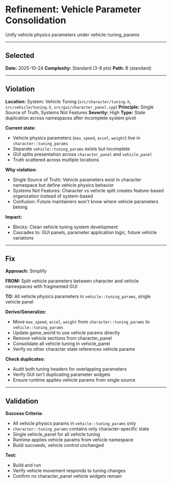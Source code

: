 # Refinement: Vehicle Parameter Consolidation

Unify vehicle physics parameters under vehicle::tuning_params

---

<!-- BEGIN: SELECT/SELECTED -->
## Selected

**Date:** 2025-10-24
**Complexity:** Standard (3-8 pts)
**Path:** B (standard)
<!-- END: SELECT/SELECTED -->

---

<!-- BEGIN: SELECT/VIOLATION -->
## Violation

**Location:** System: Vehicle Tuning (`src/character/tuning.h`, `src/vehicle/tuning.h`, `src/gui/character_panel.cpp`)
**Principle:** Single Source of Truth, Systems Not Features
**Severity:** High
**Type:** State duplication across namespaces after incomplete system pivot

**Current state:**
- Vehicle physics parameters (`max_speed`, `accel`, `weight`) live in `character::tuning_params`
- Separate `vehicle::tuning_params` exists but incomplete
- GUI splits presentation across `character_panel` and `vehicle_panel`
- Truth scattered across multiple locations

**Why violation:**
- Single Source of Truth: Vehicle parameters exist in character namespace but define vehicle physics behavior
- Systems Not Features: Character vs vehicle split creates feature-based organization instead of system-based
- Confusion: Future maintainers won't know where vehicle parameters belong

**Impact:**
- Blocks: Clean vehicle tuning system development
- Cascades to: GUI panels, parameter application logic, future vehicle variations
<!-- END: SELECT/VIOLATION -->

---

<!-- BEGIN: SELECT/FIX -->
## Fix

**Approach:** Simplify

**FROM:** Split vehicle parameters between character and vehicle namespaces with fragmented GUI

**TO:** All vehicle physics parameters in `vehicle::tuning_params`, single vehicle panel

**Derive/Generalize:**
- Move `max_speed`, `accel`, `weight` from `character::tuning_params` to `vehicle::tuning_params`
- Update game_world to use vehicle params directly
- Remove vehicle sections from character_panel
- Consolidate all vehicle tuning in vehicle_panel
- Verify no other character state references vehicle params

**Check duplicates:**
- Audit both tuning headers for overlapping parameters
- Verify GUI isn't duplicating parameter widgets
- Ensure runtime applies vehicle params from single source
<!-- END: SELECT/FIX -->

---

## Validation

**Success Criteria:**
- All vehicle physics params in `vehicle::tuning_params` only
- `character::tuning_params` contains only character-specific state
- Single vehicle_panel for all vehicle tuning
- Runtime applies vehicle params from vehicle namespace
- Build succeeds, vehicle control unchanged

**Test:**
- Build and run
- Verify vehicle movement responds to tuning changes
- Confirm no character_panel vehicle widgets remain
